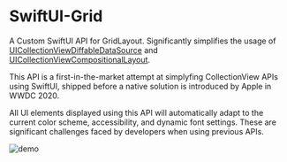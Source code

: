 # SwiftUI-Grid
A Custom SwiftUI API for GridLayout. Significantly simplifies the usage of [UICollectionViewDiffableDataSource](https://developer.apple.com/videos/play/wwdc2019/220/) and [UICollectionViewCompositionalLayout](https://developer.apple.com/videos/play/wwdc2019/215/).

This API is a first-in-the-market attempt at simplyfing CollectionView APIs using SwiftUI, shipped before a native solution is introduced by Apple in WWDC 2020.  

All UI elements displayed using this API will automatically adapt to the current color scheme, accessibility, and dynamic font settings. These are significant challenges faced by developers when using previous APIs.

![demo](demo.gif)
